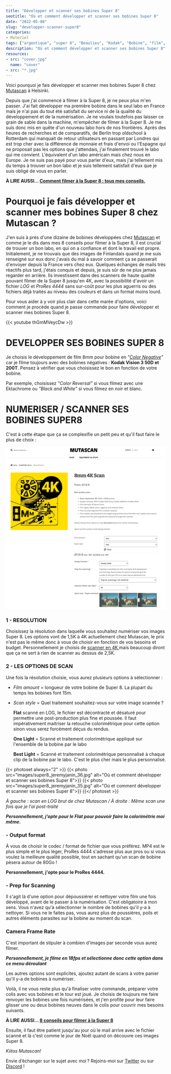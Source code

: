 ```yaml
---
title: "Développer et scanner ses bobines Super 8"
seotitle: "Où et comment développer et scanner ses bobines Super 8"
date: "2022-05-08"
slug: "developper-scanner-super8"
categories:
- Materiel
tags: ["argentique", "super 8", "Beaulieu", "Kodak", "Bobine", "film", "Mutascan", "labo", "caméra", "Kodak Vision 3"]
description: "Où et comment développer et scanner ses bobines Super 8"
resources:
- src: "cover.jpg"
  name: "cover"
- src: "*.jpg"
---
```

Voici pourquoi je fais développer et scanner mes bobines Super 8 chez [Mutascan](https://mutascan.film/) à Helsinki.

Depuis que j'ai commencé à filmer à la Super 8, je ne peux plus m'en passer. J'ai fait développer ma première bobine dans le seul labo en France mais je n'ai pas du tout été satisfait du service ni de la qualité du développement et de la numérisation. Je ne voulais toutefois pas laisser ce grain de sable dans la machine, m'empêcher de filmer à la Super 8. Je me suis donc mis en quête d'un nouveau labo hors de nos frontières. Après des heures de recherches et de comparatifs, de Berlin trop oldschool à Rotterdam qui manquait de retour utilisateurs en passant par Londres qui est trop cher avec la différence de monnaie et frais d'envoi ou l'Espagne qui ne proposait pas les options que j'attendais, j'ai finalement trouvé le labo qui me convient. L'équivalent d'un labo américain mais chez nous en Europe. Je ne suis pas payé pour vous parler d'eux, mais j'ai tellement mis du temps à trouver un bon labo et je suis tellement satisfait d'eux que je suis obligé de vous en parler.

**À LIRE AUSSI... [Comment filmer à la Super 8 : tous mes conseils.](https://jeremyjanin.com/filmer-super8)**

# Pourquoi je fais développer et scanner mes bobines Super 8 chez Mutascan ?

J'en suis à près d'une dizaine de bobines développées chez [Mutascan](https://mutascan.film/) et comme je le dis dans mes 8 conseils pour filmer à la Super 8, il est crucial de trouver un bon labo, en qui on a confiance et dont le travail est propre. Initialement, je ne trouvais que des images de Finlandais quand je me suis renseigné sur eux donc j'avais du mal à savoir comment ça se passerait d'envoyer depuis la France vers chez eux. Quelques échanges de mails très réactifs plus tard, j'étais conquis et depuis, je suis sûr de ne plus jamais regarder en arrière. Ils investissent dans des scanners de haute qualité pouvant filmer de la Super 8 jusqu'en 4K, avec la possibilité d'avoir un fichier *LOG* et *ProRes 4444* sans sur-coût pour les plus aguerris ou des fichiers déjà traités au niveau des couleurs et dans un format moins lourd.

Pour vous aider à y voir plus clair dans cette marée d'options, voici comment je procède quand je passe commande pour faire développer et scanner mes bobines Super 8.

{{< youtube thGmMVeycDw >}}

# DEVELOPPER SES BOBINES SUPER 8

Je choisis le développement de film 8mm pour bobine en *"[Color Negative](https://mutascan.film/en/tuote/8mm-color-negative-processing/)"* car je filme toujours avec des bobines négatives : **Kodak Vision 3 50D et 200T**. Pensez à vérifier que vous choisissez le bon en fonction de votre bobine.

Par exemple, choisissez *"Color Reversal"* si vous filmez avec une Ektachrome ou *"Black and White"* si vous filmez en noir et blanc.

# NUMERISER / SCANNER SES BOBINES SUPER8

C'est à cette étape que ça se complexifie un petit peu et qu'il faut faire le plus de choix :

![Où et comment développer et scanner ses bobines Super 8](images/super8_jeremyjanin_01.jpg)

### 1 - RESOLUTION

Choisissez la résolution dans laquelle vous souhaitez numériser vos images Super 8. Les options vont de 1,5K à 4K actuellement chez Mutascan, le prix n'est pas le même donc à vous de choisir en fonction de vos besoins et budget. Personnellement je choisis de [scanner en 4K ](https://mutascan.film/en/tuote/8mm-4k-scan/) mais beaucoup diront que ça ne sert à rien de scanner au dessus de 2,5K.

### 2 - LES OPTIONS DE SCAN

Une fois la résolution choisie, vous aurez plusieurs options à sélectionner :

- *Film amount* = longueur de votre bobine de Super 8. La plupart du temps les bobines font 15m.

- *Scan style* = Quel traitement souhaitez-vous sur votre image scannée ?

	**Flat** scanné en LOG, le fichier est décontracté et désaturé pour permettre une post-production plus fine et poussée. Il faut impérativement maitriser la retouche colorimétrique pour cette option sinon vous serez forcément déçus du rendus.

	**One Light** = Scanné et traitement colorimétrique appliqué sur l'ensemble de la bobine par le labo

	**Best Light** = Scanné et traitement colorimétrique personnalisé à chaque clip de la bobine par le labo. C'est le plus cher mais le plus personnalisé.

{{< photoset always="2" >}} {{< photo src="images/super8_jeremyjanin_36.jpg" alt="Où et comment développer et scanner ses bobines Super 8">}} {{< photo src="images/super8_jeremyjanin_35.jpg" alt="Où et comment développer et scanner ses bobines Super 8">}} {{</ photoset >}}

*À gauche : scan en LOG brut de chez Mutascan / À droite : Même scan une fois que je l'ai post-traité*

_**Personnellement, j'opte pour le Flat pour pouvoir faire la colorimétrie moi même.**_


### - Output format

À vous de choisir le codec / format de fichier que vous préférez. MP4 est le plus simple et le plus léger, ProRes 4444 s'adresse plus aux pros ou si vous voulez la meilleure qualité possible, tout en sachant qu'un scan de bobine pèsera autour de 80Go !

**Personnellement, j'opte pour le ProRes 4444.**

### - Prep for Scanning

Il s'agit là d'une option pour dépoussiérer et nettoyer votre film une fois développé, avant de le passer à la numérisation. C'est obligatoire à mon sens. Vous n'avez qu'à sélectionner le nombre de bobines qu'il y-a à nettoyer. Si vous ne le faites pas, vous aurez plus de poussières, poils et autres éléments parasites sur la bobine au moment du scan.

### Camera Frame Rate

C'est important de stipuler à combien d'images par seconde vous aurez filmer.

_**Personnellement, je filme en 18fps et sélectionne donc cette option dans ce menu déroulant**_

Les autres options sont explicites, ajoutez autant de scans à votre panier qu'il y-a de bobines à numériser.

Voilà, il ne vous reste plus qu'à finaliser votre commande, préparer votre colis avec vos bobines et le tour est joué. Je choisis de toujours me faire renvoyer les bobines une fois numérisées, et j'en profite pour leur faire glisser une ou deux bobines neuves dans le colis pour couvrir mes besoins suivants.

**À LIRE AUSSI... [8 conseils pour filmer à la Super 8](https://jeremyjanin.com/conseils-super8)**

Ensuite, il faut être patient jusqu'au jour où le mail arrive avec le fichier scanné et là c'est comme le jour de Noël quand on découvre ces images Super 8.

*Kiitos Mutascan!*

Envie d’échanger sur le sujet avec moi ? Rejoins-moi sur [Twitter](https://twitter.com/jeremyjanin) ou sur [Discord](https://discord.gg/rvk5DTwT8H) !
